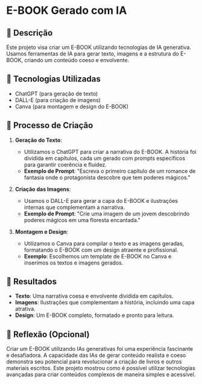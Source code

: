 # E-BOOK Gerado com IA

## 📒 Descrição

Este projeto visa criar um E-BOOK utilizando tecnologias de IA generativa. Usamos ferramentas de IA para gerar texto, imagens e a estrutura do E-BOOK, criando um conteúdo coeso e envolvente.

## 🤖 Tecnologias Utilizadas

- ChatGPT (para geração de texto)
- DALL-E (para criação de imagens)
- Canva (para montagem e design do E-BOOK)

## 🧐 Processo de Criação

1. **Geração do Texto**:

   - Utilizamos o ChatGPT para criar a narrativa do E-BOOK. A história foi dividida em capítulos, cada um gerado com prompts específicos para garantir coerência e fluidez.
   - **Exemplo de Prompt**: "Escreva o primeiro capítulo de um romance de fantasia onde o protagonista descobre que tem poderes mágicos."

2. **Criação das Imagens**:

   - Usamos o DALL-E para gerar a capa do E-BOOK e ilustrações internas que complementam a narrativa.
   - **Exemplo de Prompt**: "Crie uma imagem de um jovem descobrindo poderes mágicos em uma floresta encantada."

3. **Montagem e Design**:
   - Utilizamos o Canva para compilar o texto e as imagens geradas, formatando o E-BOOK com um design atraente e profissional.
   - **Exemplo**: Escolhemos um template de E-BOOK no Canva e inserimos os textos e imagens gerados.

## 🚀 Resultados

- **Texto**: Uma narrativa coesa e envolvente dividida em capítulos.
- **Imagens**: Ilustrações que complementam a história, incluindo uma capa atrativa.
- **Design**: Um E-BOOK completo, formatado e pronto para leitura.

## 💭 Reflexão (Opcional)

Criar um E-BOOK utilizando IAs generativas foi uma experiência fascinante e desafiadora. A capacidade das IAs de gerar conteúdo realista e coeso demonstra seu potencial para revolucionar a criação de livros e outros materiais escritos. Este projeto mostrou como é possível utilizar tecnologias avançadas para criar conteúdos complexos de maneira simples e acessível.
